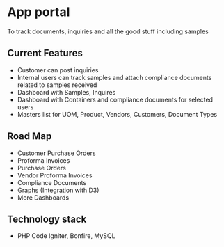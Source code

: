 # App portal

To track documents, inquiries and all the good stuff including samples

## Current Features

- Customer can post inquiries
- Internal users can track samples and attach compliance documents related to samples received
- Dashboard with Samples, Inquires
- Dashboard with Containers and compliance documents for selected users
- Masters list for UOM, Product, Vendors, Customers, Document Types

## Road Map

- Customer Purchase Orders
- Proforma Invoices
- Purchase Orders
- Vendor Proforma Invoices
- Compliance Documents
- Graphs (Integration with D3)
- More Dashboards

## Technology stack
- PHP Code Igniter, Bonfire, MySQL